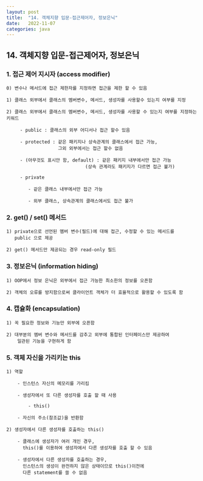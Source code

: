 ```yaml
---
layout: post
title:  "14. 객체지향 입문-접근제어자, 정보은닉"
date:   2022-11-07
categories: java
---
```


## 14. 객체지향 입문-접근제어자, 정보은닉

### 1. 접근 제어 지시자 (access modifier)

    0) 변수나 메서드에 접근 제한자를 지정하면 접근을 제한 할 수 있음

    1) 클래스 외부에서 클래스의 멤버변수, 메서드, 생성자를 사용할수 있는지 여부를 지정

    2) 클래스 외부에서 클래스의 멤버변수, 메서드, 생성자를 사용할 수 있는지 여부를 지정하는 키워드

         - public : 클래스의 외부 어디서나 접근 할수 있음

         - protected : 같은 패키지나 상속관계의 클래스에서 접근 가능,
                       그외 외부에서는 접근 할수 없음
                       
         - (아무것도 표시안 함, default) : 같은 패키지 내부에서만 접근 가능            
                                 (상속 관계라도 패키지가 다르면 접근 불가)
                                 
         - private

            - 같은 클래스 내부에서만 접근 가능 

            - 외부 클래스, 상속관계의 클래스에서도 접근 불가 

### 2. get() / set() 메서드 

    1) private으로 선언된 멤버 변수(필드)에 대해 접근, 수정할 수 있는 메서드를
       public 으로 제공 

    2) get() 메서드만 제공되는 경우 read-only 필드 

### 3. 정보은닉 (information hiding)    

    1) OOP에서 정보 은닉은 외부에서 접근 가능한 최소한의 정보를 오픈함

    2) 객체의 오류를 방지함으로써 클라이언트 객체가 더 효율적으로 활용할 수 있도록 함

### 4. 캡슐화 (encapsulation) 

    1) 꼭 필요한 정보와 기능만 외부에 오픈함

    2) 대부분의 멤버 변수와 메서드를 감추고 외부에 통합된 인터페이스만 제공하여 
        일관된 기능을 구현하게 함

### 5. 객체 자신을 가리키는 this

    1) 역할

        - 인스턴스 자신의 메모리를 가리킴 

        - 생성자에서 또 다른 생성자를 호출 할 때 사용 

            - this()

        - 자신의 주소(참조값)을 반환함  

    2) 생성자에서 다른 생성자를 호출하는 this()

        - 클래스에 생성자가 여러 개인 경우, 
          this()를 이용하여 생성자에서 다른 생성자를 호출 할 수 있음

        - 생성자에서 다른 생성자를 호출하는 경우, 
          인스턴스의 생성이 완전하지 않은 상태이므로 this()이전에 
          다른 statement를 쓸 수 없음

